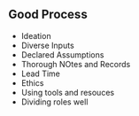 ## Good Process
* Ideation
* Diverse Inputs
* Declared Assumptions
* Thorough NOtes and Records
* Lead Time
* Ethics
* Using tools and resouces
* Dividing roles well
